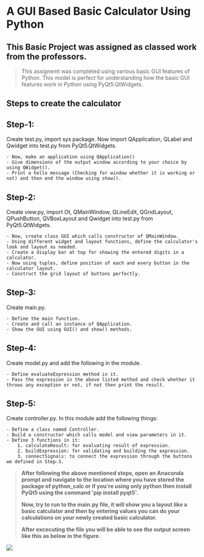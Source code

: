 # A GUI Based Basic Calculator Using Python
## This Basic Project was assigned as classed work from the professors.

> This assignemt was completed using various basic GUI features of Python. This model is perfect for understanding how the basic GUI features work in Python using PyQt5.QtWidgets.

## Steps to create the calculator

## Step-1:

Create test.py, import sys package. Now import QApplication, QLabel and Qwidget into test.py from PyQt5.QtWidgets.

	- Now, make an application using QApplication()
	- Give dimensions of the output window according to your choice by using QWidget().
	- Print a hello message (Checking for window whether it is working or not) and then end the window using show().

## Step-2:

Create view.py, import Ot, QMainWindow, QLineEdit, QGridLayout, QPushButton, QVBoxLayout and Qwidget into test.py from PyQt5.QtWidgets.

	- Now, create class GUI which calls constructor of QMainWindow.
	- Using different widget and layout functions, define the calculator's look and layout as needed.
	- Create a display bar at top for showing the entered digits in a calculator.
	- Now using tuples, define position of each and every button in the calculator layout.
	- Construct the grid layout of buttons perfectly.

## Step-3:
Create main.py.

	- Define the main function.
	- Create and call an instance of QApplication.
	- Show the GUI using GUI() and show() methods.

## Step-4:
Create model.py and add the following in the module.

	- Define evaluateExpression method in it.
	- Pass the expression in the above listed method and check whether it throws any exception or not, if not then print the result.

## Step-5:
Create controller.py. In this module add the following things:

	- Define a class named Controller.
	- Build a constructor which calls model and view parameters in it.
	- Define 3 functions in it:
		1. calculateResult: for evaluating result of expression.
		2. buildExpression: for validating and building the expression.
		3. connectSignals: to connect the expression through the buttons we defined in Step-3.

> **After following the above mentioned steps, open an Anaconda prompt and navigate to the location where you have stored the package of python_calc or if you're using only python then install PyQt5 using the command 'pip install pyqt5'.**
> 
>**Now, try to run to the main.py file, it will show you a layout like a basic calculator and then by entering values you can do your calculations on your newly created basic calculator.** 
> 
>**After excecuting the file you will be able to see the output screen like this as below in the figure.**

![](Output/ouput.png)

 